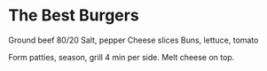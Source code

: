 # The Best Burgers

Ground beef 80/20
Salt, pepper
Cheese slices
Buns, lettuce, tomato

Form patties, season, grill 4 min per side. Melt cheese on top.